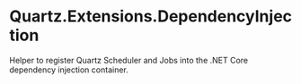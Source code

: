 # Quartz.Extensions.DependencyInjection
Helper to register Quartz Scheduler and Jobs into the .NET Core dependency injection container.
